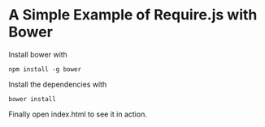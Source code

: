 A Simple Example of Require.js with Bower
=========================================

Install bower with

    npm install -g bower

Install the dependencies with

    bower install

Finally open index.html to see it in action.
